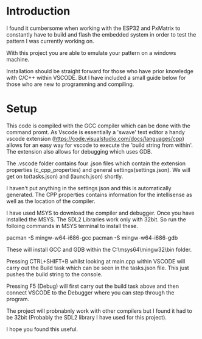 # Introduction
I found it cumbersome when working with the ESP32 and PxMatrix to constantly have to build and flash the embedded system in order to test the pattern I was currently working on.

With this project you are able to emulate your pattern on a windows machine.

Installation should be straight forward for those who have prior knowledge with C/C++ within VSCODE. But I have included a small guide below for those who are new to programming and compiling.
# Setup
This code is compiled with the GCC compiler which can be done with the command promt. As Vscode is essentially a 'swave' text editor a handy vscode extension (https://code.visualstudio.com/docs/languages/cpp) allows for an easy way for vscode to execute the 'build string from within'. The extension also allows for debugging which uses GDB.

The .vscode folder contains four .json files which contain the extension properties (c_cpp_properties) and general settings(settings.json). We will get on to(tasks.json) and (launch.json) shortly. 

I haven't put anything in the settings json and this is automatically generated. The CPP properties contains information for the intellisense as well as the location of the compiler.

I have used MSYS to download the compiler and debugger. Once you have installed the MSYS. The SDL2 Libraries work only with 32bit. So run the folloing commands in MSYS terminal to install these.

 pacman -S mingw-w64-i686-gcc
 pacman -S mingw-w64-i686-gdb

These will install GCC and GDB within the C:\msys64\mingw32\bin folder.

Pressing CTRL+SHIFT+B whilst looking at main.cpp within VSCODE will carry out the Build task which can be seen in the tasks.json file. This just pushes the build string to the console.

Pressing F5 (Debug) will first carry out the build task above and then connect VSCODE to the Debugger where you can step through the program.

The project will probnabnly work with other compilers but I found it had to be 32bit (Probably the SDL2 library I have used for this project).

I hope you found this useful.
